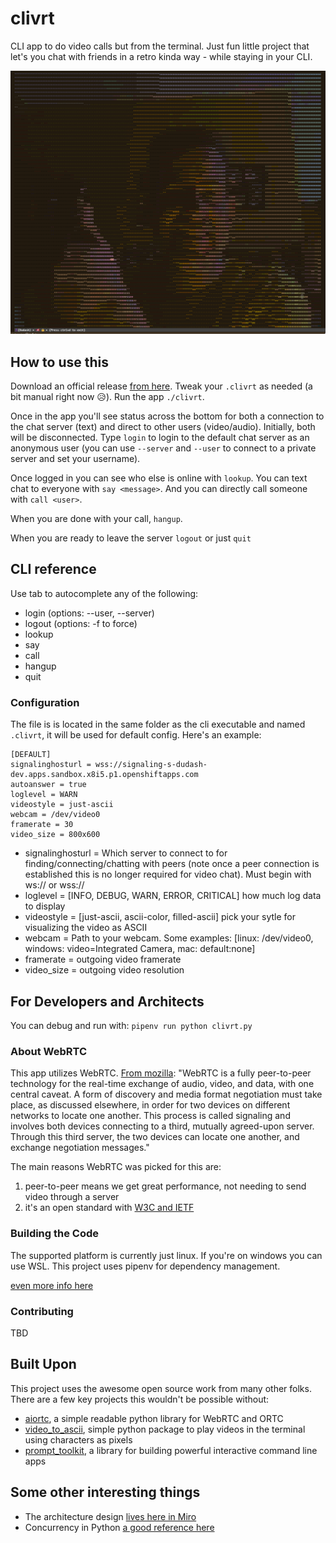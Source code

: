 # clivrt
CLI app to do video calls but from the terminal. Just fun little project that let's you chat with friends in a retro kinda way - while staying in your CLI. 

![Screenshot](docs/clivrtsmilethumbsup.png?raw=true)

## How to use this
Download an official release [from here](https://github.com/collabinator/clivrt/releases). Tweak your `.clivrt` as needed (a bit manual right now :disappointed_relieved:). Run the app `./clivrt`.

Once in the app you'll see status across the bottom for both a connection to the chat server (text) and direct to other users (video/audio). Initially, both will be disconnected. Type `login` to login to the default chat server as an anonymous user (you can use `--server` and `--user` to connect to a private server and set your username).

Once logged in you can see who else is online with `lookup`. You can text chat to everyone with `say <message>`. And you can directly call someone with `call <user>`.

When you are done with your call, `hangup`.

When you are ready to leave the server `logout` or just `quit`

## CLI reference
Use tab to autocomplete any of the following:
* login (options: --user, --server)
* logout (options: -f to force)
* lookup
* say
* call
* hangup
* quit

### Configuration
The file is is located in the same folder as the cli executable and named `.clivrt`, it will be used for default config. Here's an example:
```
[DEFAULT]
signalinghosturl = wss://signaling-s-dudash-dev.apps.sandbox.x8i5.p1.openshiftapps.com
autoanswer = true
loglevel = WARN
videostyle = just-ascii
webcam = /dev/video0
framerate = 30
video_size = 800x600
```
* signalinghosturl = Which server to connect to for finding/connecting/chatting with peers (note once a peer connection is established this is no longer required for video chat). Must begin with ws:// or wss://
* loglevel = [INFO, DEBUG, WARN, ERROR, CRITICAL] how much log data to display
* videostyle = [just-ascii, ascii-color, filled-ascii] pick your sytle for visualizing the video as ASCII
* webcam = Path to your webcam. Some examples: [linux: /dev/video0, windows: video=Integrated Camera, mac: default:none]
* framerate = outgoing video framerate
* video_size = outgoing video resolution

## For Developers and Architects
You can debug and run with:
`pipenv run python clivrt.py`
### About WebRTC
This app utilizes WebRTC. [From mozilla](https://developer.mozilla.org/en-US/docs/Web/API/WebRTC_API/Signaling_and_video_calling): "WebRTC is a fully peer-to-peer technology for the real-time exchange of audio, video, and data, with one central caveat. A form of discovery and media format negotiation must take place, as discussed elsewhere, in order for two devices on different networks to locate one another. This process is called signaling and involves both devices connecting to a third, mutually agreed-upon server. Through this third server, the two devices can locate one another, and exchange negotiation messages."

The main reasons WebRTC was picked for this are:
1. peer-to-peer means we get great performance, not needing to send video through a server
2. it's an open standard with [W3C and IETF](https://www.w3.org/2021/01/pressrelease-webrtc-rec.html.en)

### Building the Code
The supported platform is currently just linux. If you're on windows you can use WSL.
This project uses pipenv for dependency management.

[even more info here](./docs/README-buildnotes.md)

### Contributing
TBD

## Built Upon
This project uses the awesome open source work from many other folks. There are a few key projects this wouldn't be possible without:
* [aiortc](https://github.com/aiortc/aiortc), a simple readable python library for WebRTC and ORTC
* [video_to_ascii](https://github.com/joelibaceta/video-to-ascii), simple python package to play videos in the terminal using characters as pixels
* [prompt_toolkit](https://python-prompt-toolkit.readthedocs.io/en/master/index.html), a library for building powerful interactive command line apps

## Some other interesting things
- The architecture design [lives here in Miro](https://miro.com/app/board/uXjVOZLd2gQ=/)
- Concurrency in Python [a good reference here](https://realpython.com/python-concurrency/#what-is-concurrency)
